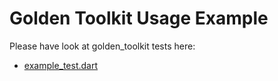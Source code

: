 # Golden Toolkit Usage Example

Please have look at golden_toolkit tests here:

- [example_test.dart](test/example_test.dart)
